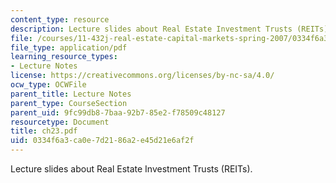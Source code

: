 ```yaml
---
content_type: resource
description: Lecture slides about Real Estate Investment Trusts (REITs).
file: /courses/11-432j-real-estate-capital-markets-spring-2007/0334f6a3ca0e7d2186a2e45d21e6af2f_ch23.pdf
file_type: application/pdf
learning_resource_types:
- Lecture Notes
license: https://creativecommons.org/licenses/by-nc-sa/4.0/
ocw_type: OCWFile
parent_title: Lecture Notes
parent_type: CourseSection
parent_uid: 9fc99db8-7baa-92b7-85e2-f78509c48127
resourcetype: Document
title: ch23.pdf
uid: 0334f6a3-ca0e-7d21-86a2-e45d21e6af2f
---
```

Lecture slides about Real Estate Investment Trusts (REITs).